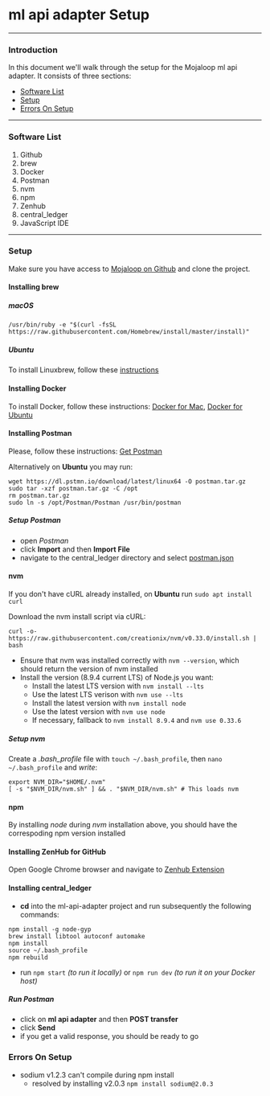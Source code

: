 # ml api adapter Setup

***

### Introduction 
In this document we'll walk through the setup for the Mojaloop ml api adapter. It consists of three sections:

* [Software List](#software-list)
* [Setup](#setup)
* [Errors On Setup](#errors-on-setup)

***

### Software List
1. Github
2. brew
3. Docker
4. Postman
5. nvm
6. npm
7. Zenhub
8. central_ledger
9. JavaScript IDE
***

### Setup
Make sure you have access to [Mojaloop on Github](https://github.com/mojaloop/ml-api-adapter) and clone the project.

#### Installing brew
##### macOS
```
/usr/bin/ruby -e "$(curl -fsSL https://raw.githubusercontent.com/Homebrew/install/master/install)"
```

##### Ubuntu
To install Linuxbrew, follow these [instructions](http://linuxbrew.sh/#install-linuxbrew)

#### Installing Docker
To install Docker, follow these instructions: [Docker for Mac](https://docs.docker.com/docker-for-mac/), [Docker for Ubuntu](https://docs.docker.com/install/linux/docker-ce/ubuntu/#install-using-the-repository)


#### Installing Postman
Please, follow these instructions: [Get Postman](https://www.getpostman.com/postman)

Alternatively on **Ubuntu** you may run:
```
wget https://dl.pstmn.io/download/latest/linux64 -O postman.tar.gz
sudo tar -xzf postman.tar.gz -C /opt
rm postman.tar.gz
sudo ln -s /opt/Postman/Postman /usr/bin/postman
```

##### Setup Postman
* open *Postman*
* click **Import** and then **Import File**
* navigate to the central_ledger directory and select [postman.json](./postman.json)

#### nvm
If you don't have cURL already installed, on **Ubuntu** run `sudo apt install curl`

Download the nvm install script via cURL:
```
curl -o- https://raw.githubusercontent.com/creationix/nvm/v0.33.0/install.sh | bash
```
* Ensure that nvm was installed correctly with `nvm --version`, which should return the version of nvm installed
* Install the version (8.9.4 current LTS) of Node.js you want:
  * Install the latest LTS version with `nvm install --lts`
  * Use the latest LTS verison with `nvm use --lts`
  * Install the latest version with `nvm install node`
  * Use the latest version with `nvm use node`
  * If necessary, fallback to `nvm install 8.9.4` and `nvm use 0.33.6`

##### Setup nvm
Create a *.bash_profile* file with `touch ~/.bash_profile`, then `nano ~/.bash_profile` and *write*:
```
export NVM_DIR="$HOME/.nvm"
[ -s "$NVM_DIR/nvm.sh" ] && . "$NVM_DIR/nvm.sh" # This loads nvm
```

#### npm
By installing *node* during *nvm* installation above, you should have the correspoding npm version installed

#### Installing ZenHub for GitHub
Open Google Chrome browser and navigate to [Zenhub Extension](https://chrome.google.com/webstore/detail/zenhub-for-github/ogcgkffhplmphkaahpmffcafajaocjbd)

#### Installing central_ledger
* **cd** into the ml-api-adapter project and run subsequently the following commands:
```
npm install -g node-gyp
brew install libtool autoconf automake
npm install
source ~/.bash_profile
npm rebuild

```
* run `npm start` *(to run it locally)* or `npm run dev` *(to run it on your Docker host)*

##### Run Postman
* click on **ml api adapter** and then **POST transfer**
* click **Send**
* if you get a valid response, you should be ready to go

### Errors On Setup
* sodium v1.2.3 can't compile during npm install
  - resolved by installing v2.0.3 `npm install sodium@2.0.3`
